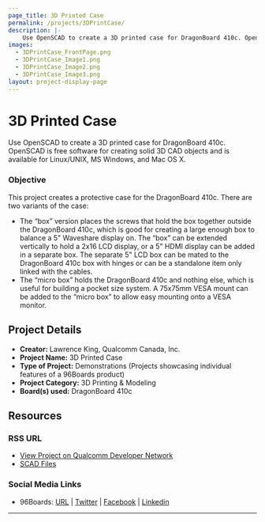 ```yaml
---
page_title: 3D Printed Case
permalink: /projects/3DPrintCase/
description: |-
    Use OpenSCAD to create a 3D printed case for DragonBoard 410c. OpenSCAD is free software for creating solid 3D CAD objects and is available for Linux/UNIX, MS Windows, and Mac OS X.
images:
  - 3DPrintCase_FrontPage.png
  - 3DPrintCase_Image1.png
  - 3DPrintCase_Image2.png
  - 3DPrintCase_Image3.png
layout: project-display-page
---
```


# 3D Printed Case

Use OpenSCAD to create a 3D printed case for DragonBoard 410c. OpenSCAD is free software for creating solid 3D CAD objects and is available for Linux/UNIX, MS Windows, and Mac OS X.

### Objective

This project creates a protective case for the DragonBoard 410c. There are two variants of the case:

- The “box” version places the screws that hold the box together outside the DragonBoard 410c, which is good for creating a large enough box to balance a 5" Waveshare display on. The “box” can be extended vertically to hold a 2x16 LCD display, or a 5" HDMI display can be added in a separate box. The separate 5" LCD box can be mated to the DragonBoard 410c box with hinges or can be a standalone item only linked with the cables.
- The “micro box” holds the DragonBoard 410c and nothing else, which is useful for building a pocket size system. A 75x75mm VESA mount can be added to the “micro box” to allow easy mounting onto a VESA monitor.

## Project Details

- **Creator:** Lawrence King, Qualcomm Canada, Inc.
- **Project Name:** 3D Printed Case
- **Type of Project:** Demonstrations (Projects showcasing individual features of a 96Boards product)
- **Project Category:** 3D Printing & Modeling
- **Board(s) used:** DragonBoard 410c

## Resources

### RSS URL

- [View Project on Qualcomm Developer Network](https://developer.qualcomm.com/project/3d-printed-case)
- [SCAD Files](http://www.thingiverse.com/thing:1692217)

### Social Media Links

- 96Boards: [URL](https://www.96boards.org/) &#124; [Twitter](https://twitter.com/96boards) &#124; [Facebook](https://www.facebook.com/96Boards) &#124; [Linkedin](https://www.linkedin.com/showcase/6637095/)

***
